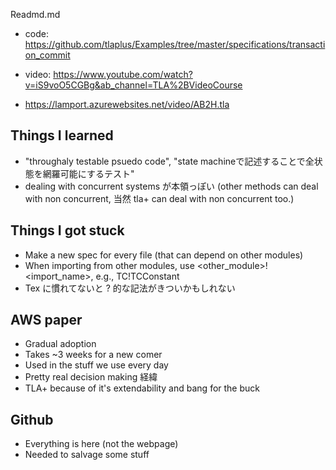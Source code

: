 Readmd.md

- code: https://github.com/tlaplus/Examples/tree/master/specifications/transaction_commit

- video: https://www.youtube.com/watch?v=iS9voO5CGBg&ab_channel=TLA%2BVideoCourse

- https://lamport.azurewebsites.net/video/AB2H.tla

## Things I learned
- "throughaly testable psuedo code", "state machineで記述することで全状態を網羅可能にするテスト"
- dealing with concurrent systems が本領っぽい (other methods can deal with non concurrent, 当然 tla+ can deal with non concurrent too.)

## Things I got stuck
- Make a new spec for every file (that can depend on other modules)
- When importing from other modules, use <other_module>!<import_name>, e.g., TC!TCConstant
- Tex に慣れてないと \? 的な記法がきついかもしれない

## AWS paper
- Gradual adoption
- Takes ~3 weeks for a new comer
- Used in the stuff we use every day
- Pretty real decision making 経緯
- TLA+ because of it's extendability and bang for the buck

## Github
- Everything is here (not the webpage)
- Needed to salvage some stuff
